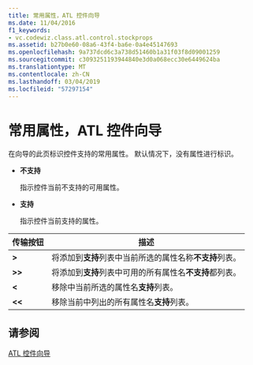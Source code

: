 ```yaml
---
title: 常用属性，ATL 控件向导
ms.date: 11/04/2016
f1_keywords:
- vc.codewiz.class.atl.control.stockprops
ms.assetid: b27b0e60-08a6-43f4-ba6e-0a4e45147693
ms.openlocfilehash: 9a737dcd6c3a738d51460b1a31f03f8d09001259
ms.sourcegitcommit: c3093251193944840e3d0a068ecc30e6449624ba
ms.translationtype: MT
ms.contentlocale: zh-CN
ms.lasthandoff: 03/04/2019
ms.locfileid: "57297154"
---
```

# <a name="stock-properties-atl-control-wizard"></a>常用属性，ATL 控件向导

在向导的此页标识控件支持的常用属性。 默认情况下，没有属性进行标识。

- **不支持**

   指示控件当前不支持的可用属性。

- **支持**

   指示控件当前支持的属性。

|传输按钮|描述|
|---------------------|-----------------|
|**>**|将添加到**支持**列表中当前所选的属性名称**不支持**列表。|
|**>>**|将添加到**支持**列表中可用的所有属性名**不支持**都列表。|
|**\<**|移除中当前所选的属性名**支持**列表。|
|**\<\<**|移除当前中列出的所有属性名**支持**列表。|

## <a name="see-also"></a>请参阅

[ATL 控件向导](../../atl/reference/atl-control-wizard.md)
